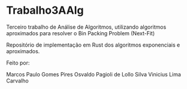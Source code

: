 # Trabalho3AAlg
Terceiro trabalho de Análise de Algoritmos, utilizando algoritmos aproximados para resolver o Bin Packing Problem (Next-Fit)

Repositório de implementação em Rust dos algoritmos exponenciais e aproximados.

Feito por:

Marcos Paulo Gomes Pires
Osvaldo Pagioli de Lollo Silva
Vinicius Lima Carvalho
